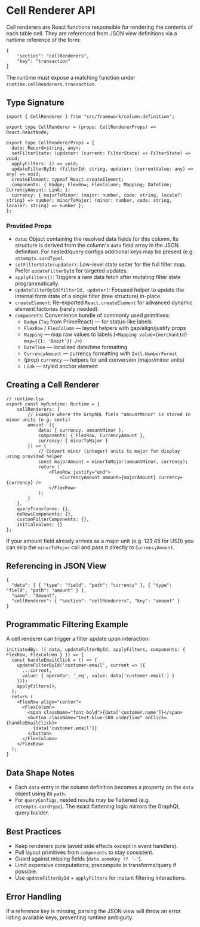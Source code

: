 # Cell Renderer API

Cell renderers are React functions responsible for rendering the contents of each table cell.
They are referenced from JSON view definitions via a runtime reference of the form:

```jsonc
{
    "section": "cellRenderers",
    "key": "transaction"
}
```

The runtime must expose a matching function under `runtime.cellRenderers.transaction`.

## Type Signature
```
import { CellRenderer } from "src/framework/column-definition";

export type CellRenderer = (props: CellRendererProps) => React.ReactNode;

export type CellRendererProps = {
  data: Record<string, any>;
  setFilterState: (updater: (current: FilterState) => FilterState) => void;
  applyFilters: () => void;
  updateFilterById: (filterId: string, updater: (currentValue: any) => any) => void;
  createElement: typeof React.createElement;
  components: { Badge; FlexRow; FlexColumn; Mapping; DateTime; CurrencyAmount; Link; };
  currency: { majorToMinor: (major: number, code: string, locale?: string) => number; minorToMajor: (minor: number, code: string, locale?: string) => number };
};
```

### Provided Props
- `data`: Object containing the resolved data fields for this column. Its structure is derived from the column's `data` field array in the JSON definition. For nested/query configs additional keys may be present (e.g. `attempts.cardType`).
- `setFilterState(updater)`: Low-level state setter for the full filter map. Prefer `updateFilterById` for targeted updates.
- `applyFilters()`: Triggers a new data fetch after mutating filter state programmatically.
- `updateFilterById(filterId, updater)`: Focused helper to update the internal form state of a single filter (tree structure) in-place.
- `createElement`: Re-exported `React.createElement` for advanced dynamic element factories (rarely needed).
- `components`: Convenience bundle of commonly used primitives:
  - `Badge` (`Tag` from PrimeReact) — for status-like labels
  - `FlexRow` / `FlexColumn` — layout helpers with gap/align/justify props
  - `Mapping` — map raw values to labels (`<Mapping value={merchantId} map={{1: 'Boozt'}} />`)
  - `DateTime` — localized date/time formatting
  - `CurrencyAmount` — currency formatting with `Intl.NumberFormat`
  - (prop) `currency` — helpers for unit conversion (major/minor units)
  - `Link` — styled anchor element

## Creating a Cell Renderer
```tsx
// runtime.tsx
export const myRuntime: Runtime = {
    cellRenderers: {
        // Example where the GraphQL field "amountMinor" is stored in minor units (e.g. cents)
        amount: ({
            data: { currency, amountMinor },
            components: { FlexRow, CurrencyAmount },
            currency: { minorToMajor }
        }) => {
            // Convert minor (integer) units to major for display using provided helper
            const majorAmount = minorToMajor(amountMinor, currency);
            return (
                <FlexRow justify="end">
                    <CurrencyAmount amount={majorAmount} currency={currency} />
                </FlexRow>
            );
        }
    },
    queryTransforms: {},
    noRowsComponents: {},
    customFilterComponents: {},
    initialValues: {}
};
```

If your amount field already arrives as a major unit (e.g. 123.45 for USD) you can skip the `minorToMajor` call and pass it directly to `CurrencyAmount`.

## Referencing in JSON View
```jsonc
{
  "data": [ { "type": "field", "path": "currency" }, { "type": "field", "path": "amount" } ],
  "name": "Amount",
  "cellRenderer": { "section": "cellRenderers", "key": "amount" }
}
```

## Programmatic Filtering Example
A cell renderer can trigger a filter update upon interaction:
```tsx
initiatedBy: ({ data, updateFilterById, applyFilters, components: { FlexRow, FlexColumn } }) => {
  const handleEmailClick = () => {
    updateFilterById('customer-email', current => ({
      ...current,
      value: { operator: '_eq', value: data['customer.email'] }
    }));
    applyFilters();
  };
  return (
    <FlexRow align="center">
      <FlexColumn>
        <span className="font-bold">{data['customer.name']}</span>
        <button className="text-blue-500 underline" onClick={handleEmailClick}>
          {data['customer.email']}
        </button>
      </FlexColumn>
    </FlexRow>
  );
}
```

## Data Shape Notes
- Each `data` entry in the column definition becomes a property on the `data` object using its `path`.
- For `queryConfigs`, nested results may be flattened (e.g. `attempts.cardType`). The exact flattening logic mirrors the GraphQL query builder.

## Best Practices
- Keep renderers pure (avoid side effects except in event handlers).
- Pull layout primitives from `components` to stay consistent.
- Guard against missing fields (`data.someKey ?? '-'`).
- Limit expensive computations; precompute in transforms/query if possible.
- Use `updateFilterById` + `applyFilters` for instant filtering interactions.

## Error Handling
If a reference key is missing, parsing the JSON view will throw an error listing available keys, preventing runtime ambiguity.
